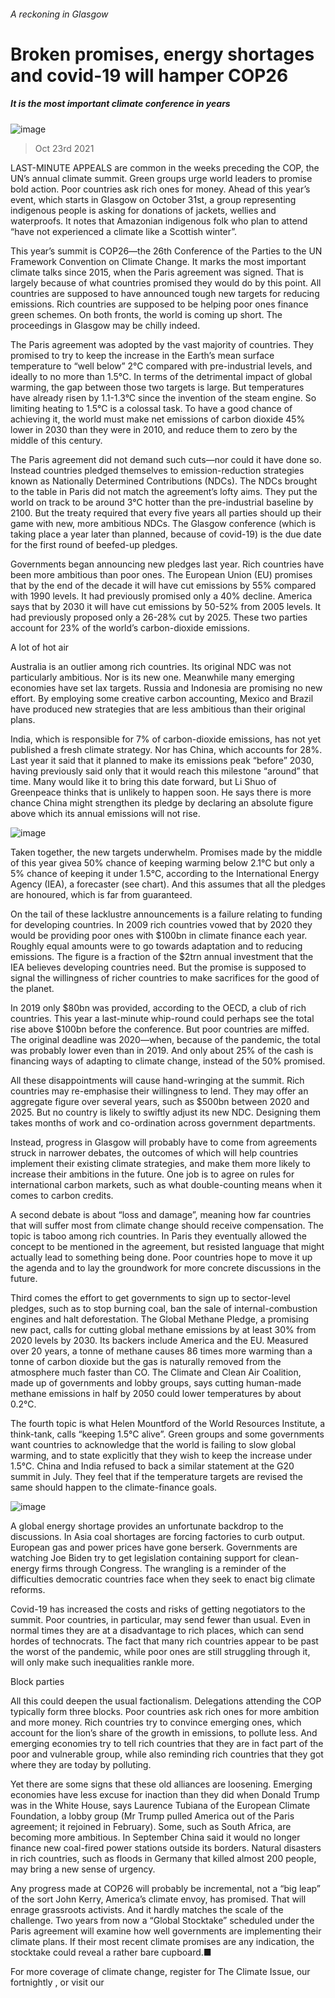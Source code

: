 ###### A reckoning in Glasgow
# Broken promises, energy shortages and covid-19 will hamper COP26 
##### It is the most important climate conference in years 
![image](images/20211023_IRD001.jpg) 
> Oct 23rd 2021 
LAST-MINUTE APPEALS are common in the weeks preceding the COP, the UN’s annual climate summit. Green groups urge world leaders to promise bold action. Poor countries ask rich ones for money. Ahead of this year’s event, which starts in Glasgow on October 31st, a group representing indigenous people is asking for donations of jackets, wellies and waterproofs. It notes that Amazonian indigenous folk who plan to attend “have not experienced a climate like a Scottish winter”.
This year’s summit is COP26—the 26th Conference of the Parties to the UN Framework Convention on Climate Change. It marks the most important climate talks since 2015, when the Paris agreement was signed. That is largely because of what countries promised they would do by this point. All countries are supposed to have announced tough new targets for reducing emissions. Rich countries are supposed to be helping poor ones finance green schemes. On both fronts, the world is coming up short. The proceedings in Glasgow may be chilly indeed.

The Paris agreement was adopted by the vast majority of countries. They promised to try to keep the increase in the Earth’s mean surface temperature to “well below” 2°C compared with pre-industrial levels, and ideally to no more than 1.5°C. In terms of the detrimental impact of global warming, the gap between those two targets is large. But temperatures have already risen by 1.1-1.3°C since the invention of the steam engine. So limiting heating to 1.5°C is a colossal task. To have a good chance of achieving it, the world must make net emissions of carbon dioxide 45% lower in 2030 than they were in 2010, and reduce them to zero by the middle of this century.
The Paris agreement did not demand such cuts—nor could it have done so. Instead countries pledged themselves to emission-reduction strategies known as Nationally Determined Contributions (NDCs). The NDCs brought to the table in Paris did not match the agreement’s lofty aims. They put the world on track to be around 3°C hotter than the pre-industrial baseline by 2100. But the treaty required that every five years all parties should up their game with new, more ambitious NDCs. The Glasgow conference (which is taking place a year later than planned, because of covid-19) is the due date for the first round of beefed-up pledges.
Governments began announcing new pledges last year. Rich countries have been more ambitious than poor ones. The European Union (EU) promises that by the end of the decade it will have cut emissions by 55% compared with 1990 levels. It had previously promised only a 40% decline. America says that by 2030 it will have cut emissions by 50-52% from 2005 levels. It had previously proposed only a 26-28% cut by 2025. These two parties account for 23% of the world’s carbon-dioxide emissions.
A lot of hot air
Australia is an outlier among rich countries. Its original NDC was not particularly ambitious. Nor is its new one. Meanwhile many emerging economies have set lax targets. Russia and Indonesia are promising no new effort. By employing some creative carbon accounting, Mexico and Brazil have produced new strategies that are less ambitious than their original plans.
India, which is responsible for 7% of carbon-dioxide emissions, has not yet published a fresh climate strategy. Nor has China, which accounts for 28%. Last year it said that it planned to make its emissions peak “before” 2030, having previously said only that it would reach this milestone “around” that time. Many would like it to bring this date forward, but Li Shuo of Greenpeace thinks that is unlikely to happen soon. He says there is more chance China might strengthen its pledge by declaring an absolute figure above which its annual emissions will not rise.
![image](images/20211023_IRC704.png) 

Taken together, the new targets underwhelm. Promises made by the middle of this year givea 50% chance of keeping warming below 2.1°C but only a 5% chance of keeping it under 1.5°C, according to the International Energy Agency (IEA), a forecaster (see chart). And this assumes that all the pledges are honoured, which is far from guaranteed.
On the tail of these lacklustre announcements is a failure relating to funding for developing countries. In 2009 rich countries vowed that by 2020 they would be providing poor ones with $100bn in climate finance each year. Roughly equal amounts were to go towards adaptation and to reducing emissions. The figure is a fraction of the $2trn annual investment that the IEA believes developing countries need. But the promise is supposed to signal the willingness of richer countries to make sacrifices for the good of the planet.
In 2019 only $80bn was provided, according to the OECD, a club of rich countries. This year a last-minute whip-round could perhaps see the total rise above $100bn before the conference. But poor countries are miffed. The original deadline was 2020—when, because of the pandemic, the total was probably lower even than in 2019. And only about 25% of the cash is financing ways of adapting to climate change, instead of the 50% promised.
All these disappointments will cause hand-wringing at the summit. Rich countries may re-emphasise their willingness to lend. They may offer an aggregate figure over several years, such as $500bn between 2020 and 2025. But no country is likely to swiftly adjust its new NDC. Designing them takes months of work and co-ordination across government departments.
Instead, progress in Glasgow will probably have to come from agreements struck in narrower debates, the outcomes of which will help countries implement their existing climate strategies, and make them more likely to increase their ambitions in the future. One job is to agree on rules for international carbon markets, such as what double-counting means when it comes to carbon credits.
A second debate is about “loss and damage”, meaning how far countries that will suffer most from climate change should receive compensation. The topic is taboo among rich countries. In Paris they eventually allowed the concept to be mentioned in the agreement, but resisted language that might actually lead to something being done. Poor countries hope to move it up the agenda and to lay the groundwork for more concrete discussions in the future.
Third comes the effort to get governments to sign up to sector-level pledges, such as to stop burning coal, ban the sale of internal-combustion engines and halt deforestation. The Global Methane Pledge, a promising new pact, calls for cutting global methane emissions by at least 30% from 2020 levels by 2030. Its backers include America and the EU. Measured over 20 years, a tonne of methane causes 86 times more warming than a tonne of carbon dioxide but the gas is naturally removed from the atmosphere much faster than CO. The Climate and Clean Air Coalition, made up of governments and lobby groups, says cutting human-made methane emissions in half by 2050 could lower temperatures by about 0.2°C.
The fourth topic is what Helen Mountford of the World Resources Institute, a think-tank, calls “keeping 1.5°C alive”. Green groups and some governments want countries to acknowledge that the world is failing to slow global warming, and to state explicitly that they wish to keep the increase under 1.5°C. China and India refused to back a similar statement at the G20 summit in July. They feel that if the temperature targets are revised the same should happen to the climate-finance goals.
![image](images/20211023_IRD002.jpg) 

A global energy shortage provides an unfortunate backdrop to the discussions. In Asia coal shortages are forcing factories to curb output. European gas and power prices have gone berserk. Governments are watching Joe Biden try to get legislation containing support for clean-energy firms through Congress. The wrangling is a reminder of the difficulties democratic countries face when they seek to enact big climate reforms.
Covid-19 has increased the costs and risks of getting negotiators to the summit. Poor countries, in particular, may send fewer than usual. Even in normal times they are at a disadvantage to rich places, which can send hordes of technocrats. The fact that many rich countries appear to be past the worst of the pandemic, while poor ones are still struggling through it, will only make such inequalities rankle more.
Block parties
All this could deepen the usual factionalism. Delegations attending the COP typically form three blocks. Poor countries ask rich ones for more ambition and more money. Rich countries try to convince emerging ones, which account for the lion’s share of the growth in emissions, to pollute less. And emerging economies try to tell rich countries that they are in fact part of the poor and vulnerable group, while also reminding rich countries that they got where they are today by polluting.
Yet there are some signs that these old alliances are loosening. Emerging economies have less excuse for inaction than they did when Donald Trump was in the White House, says Laurence Tubiana of the European Climate Foundation, a lobby group (Mr Trump pulled America out of the Paris agreement; it rejoined in February). Some, such as South Africa, are becoming more ambitious. In September China said it would no longer finance new coal-fired power stations outside its borders. Natural disasters in rich countries, such as floods in Germany that killed almost 200 people, may bring a new sense of urgency.
Any progress made at COP26 will probably be incremental, not a “big leap” of the sort John Kerry, America’s climate envoy, has promised. That will enrage grassroots activists. And it hardly matches the scale of the challenge. Two years from now a “Global Stocktake” scheduled under the Paris agreement will examine how well governments are implementing their climate plans. If their most recent climate promises are any indication, the stocktake could reveal a rather bare cupboard.■
For more coverage of climate change, register for The Climate Issue, our fortnightly , or visit our 
